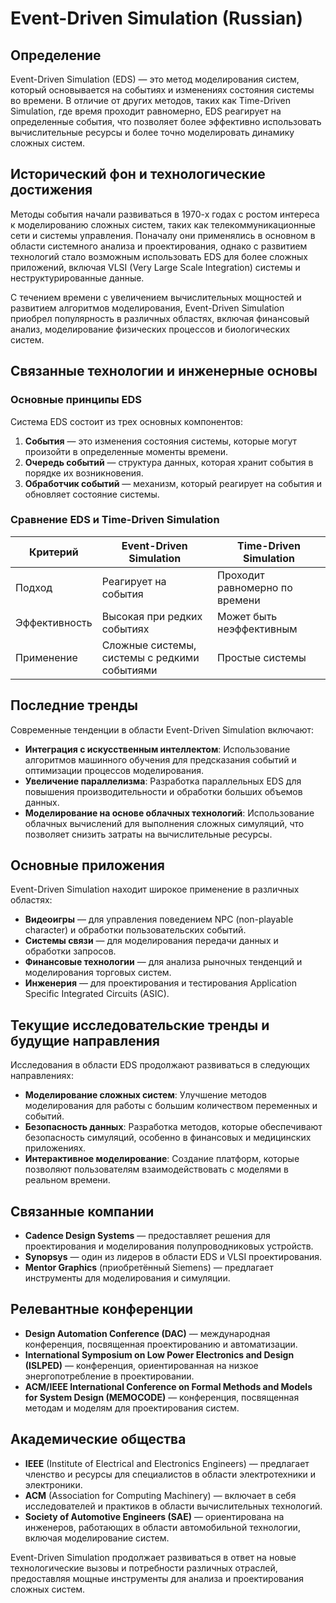 # Event-Driven Simulation (Russian)

## Определение

Event-Driven Simulation (EDS) — это метод моделирования систем, который основывается на событиях и изменениях состояния системы во времени. В отличие от других методов, таких как Time-Driven Simulation, где время проходит равномерно, EDS реагирует на определенные события, что позволяет более эффективно использовать вычислительные ресурсы и более точно моделировать динамику сложных систем.

## Исторический фон и технологические достижения

Методы события начали развиваться в 1970-х годах с ростом интереса к моделированию сложных систем, таких как телекоммуникационные сети и системы управления. Поначалу они применялись в основном в области системного анализа и проектирования, однако с развитием технологий стало возможным использовать EDS для более сложных приложений, включая VLSI (Very Large Scale Integration) системы и неструктурированные данные.

С течением времени с увеличением вычислительных мощностей и развитием алгоритмов моделирования, Event-Driven Simulation приобрел популярность в различных областях, включая финансовый анализ, моделирование физических процессов и биологических систем.

## Связанные технологии и инженерные основы

### Основные принципы EDS

Система EDS состоит из трех основных компонентов:

1. **События** — это изменения состояния системы, которые могут произойти в определенные моменты времени.
2. **Очередь событий** — структура данных, которая хранит события в порядке их возникновения.
3. **Обработчик событий** — механизм, который реагирует на события и обновляет состояние системы.

### Сравнение EDS и Time-Driven Simulation

| Критерий                    | Event-Driven Simulation          | Time-Driven Simulation          |
|-----------------------------|----------------------------------|---------------------------------|
| Подход                      | Реагирует на события             | Проходит равномерно по времени  |
| Эффективность               | Высокая при редких событиях      | Может быть неэффективным        |
| Применение                  | Сложные системы, системы с редкими событиями | Простые системы                  |

## Последние тренды

Современные тенденции в области Event-Driven Simulation включают:

- **Интеграция с искусственным интеллектом**: Использование алгоритмов машинного обучения для предсказания событий и оптимизации процессов моделирования.
- **Увеличение параллелизма**: Разработка параллельных EDS для повышения производительности и обработки больших объемов данных.
- **Моделирование на основе облачных технологий**: Использование облачных вычислений для выполнения сложных симуляций, что позволяет снизить затраты на вычислительные ресурсы.

## Основные приложения

Event-Driven Simulation находит широкое применение в различных областях:

- **Видеоигры** — для управления поведением NPC (non-playable character) и обработки пользовательских событий.
- **Системы связи** — для моделирования передачи данных и обработки запросов.
- **Финансовые технологии** — для анализа рыночных тенденций и моделирования торговых систем.
- **Инженерия** — для проектирования и тестирования Application Specific Integrated Circuits (ASIC).

## Текущие исследовательские тренды и будущие направления

Исследования в области EDS продолжают развиваться в следующих направлениях:

- **Моделирование сложных систем**: Улучшение методов моделирования для работы с большим количеством переменных и событий.
- **Безопасность данных**: Разработка методов, которые обеспечивают безопасность симуляций, особенно в финансовых и медицинских приложениях.
- **Интерактивное моделирование**: Создание платформ, которые позволяют пользователям взаимодействовать с моделями в реальном времени.

## Связанные компании

- **Cadence Design Systems** — предоставляет решения для проектирования и моделирования полупроводниковых устройств.
- **Synopsys** — один из лидеров в области EDS и VLSI проектирования.
- **Mentor Graphics** (приобретённый Siemens) — предлагает инструменты для моделирования и симуляции.

## Релевантные конференции

- **Design Automation Conference (DAC)** — международная конференция, посвященная проектированию и автоматизации.
- **International Symposium on Low Power Electronics and Design (ISLPED)** — конференция, ориентированная на низкое энергопотребление в проектировании.
- **ACM/IEEE International Conference on Formal Methods and Models for System Design (MEMOCODE)** — конференция, посвященная методам и моделям для проектирования систем.

## Академические общества

- **IEEE** (Institute of Electrical and Electronics Engineers) — предлагает членство и ресурсы для специалистов в области электротехники и электроники.
- **ACM** (Association for Computing Machinery) — включает в себя исследователей и практиков в области вычислительных технологий.
- **Society of Automotive Engineers (SAE)** — ориентирована на инженеров, работающих в области автомобильной технологии, включая моделирование систем.

Event-Driven Simulation продолжает развиваться в ответ на новые технологические вызовы и потребности различных отраслей, предоставляя мощные инструменты для анализа и проектирования сложных систем.